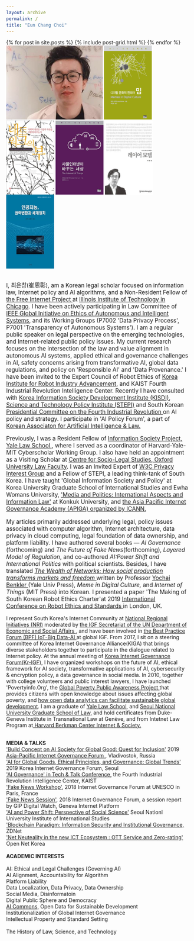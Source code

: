 ```yaml
---
layout: archive
permalink: /
title: "Eun Chang Choi"
---
```

<body bottommargin="0">
<div class="tiles">
{% for post in site.posts %}
	{% include post-grid.html %}
{% endfor %}
</div><!-- /.tiles -->
<div style="width:98%">
<div>
<img style="height:200px" src="images/profile.jpg">
 <a href="https://mitpress.mit.edu/books/memes-digital-culture"><img style="vertical-align:top;height:200px;width:130px;" src="images/book1.png"></a>
 <a href="http://www.benkler.org/Benkler_Wealth_Of_Networks.pdf"><img style="vertical-align:top;height:200px;width:130px;" src="images/book2.jpg"></a>
 <a href="http://www.kyobobook.co.kr/product/detailViewKor.laf?ejkGb=KOR&mallGb=KOR&barcode=9788946062726&orderClick=LAH&Kc="><img style="vertical-align:top;height:200px;width:130px;" src="images/book3.jpg"></a>
 <a href="http://www.kyobobook.co.kr/product/detailViewKor.laf?barcode=9791130437002&orderClick=357"><img style="vertical-align:top;height:200px;width:130px;" src="images/book4.jpg"></a> <a href="http://www.kyobobook.co.kr/product/detailViewKor.laf?ejkGb=KOR&mallGb=KOR&barcode=9788964361436&orderClick=LAH&Kc="><img style="vertical-align:top;height:200px;width:130px;" src="images/book5.jpg"> </a>
 <br>
 <br>
<p style="font-size:1.1em">I, 최은창(崔恩彰), am a Korean legal scholar focused on information law, Internet policy and AI algorithms, and a Non-Resident Fellow of<a href="https://thefreeinternetproject.org/"> the Free Internet Project </a> at <a href="https://www.kentlaw.iit.edu/">Illinois Institute of Technology in Chicago</a>. I have been actively participating in Law Committee of <a href="https://ethicsinaction.ieee.org/">IEEE Global Initiative on Ethics of Autonomous and Intelligent Systems</a>, and its Working Groups (P7002 'Data Privacy Process', P7001 'Transparency of Autonomous Systems'). I am a regular public speaker on legal perspective on the emerging technologies, and Internet-related public policy issues. My current research focuses on the intersection of the law and value alignment in autonomous AI systems, applied ethical and governance challenges in AI, safety concerns arising from transformative AI, global data regulations, and policy on 'Responsible AI' and 'Data Provenance.' I have been invited to the Expert Council of Robot Ethics of <a href="https://www.k-robot.org/"> Korea Institute for Robot Industry Advancement</a>, and KAIST Fourth Industrial Revolution Intelligence Center. Recently I have consulted with <a href="https://www.kisdi.re.kr/"> Korea Information Society Development Institute (KISDI)</a>, <a href="http://www.stepi.re.kr/"> Science and Technology Policy Institute (STEPI)</a> and South Korean <a href="https://www.4th-ir.go.kr"> Presidential Committee on the Fourth Industrial Revolution </a> on AI policy and strategy. I participate in 'AI Policy Forum', a part of <a href="http://kaail.or.kr"> Korean Associaton for Artificial Intelligence & Law.</a>
  <p  style="font-size:1.1em"> Previously, I was a Resident Fellow of <a href="https://law.yale.edu/isp"> Information Society Project, Yale Law School </a>, where I served as a coordinator of Harvard-Yale-MIT Cyberscholar Working Group. I also have held an appointment as a Visiting Scholar at <a href="https://www.law.ox.ac.uk/centres-institutes/centre-socio-legal-studies"> Centre for Socio-Legal Studies, Oxford University Law Faculty</a>. I was an Invited Expert of <a href="https://www.w3.org/2011/07/privacy-ig-charter"> W3C Privacy Interest Group</a> and a Fellow of STEPI, a leading think-tank of South Korea. I have taught 'Global Information Society and Policy' at Korea University Graduate School of International Studies and Ewha Womans University, <a href="https://www.facebook.com/Politics.Media"> 'Media and Politics: International Aspects and Information Law'</a> at Konkuk University, and <a href="https://www.icann.org/news/announcement-2-2019-05-14-en"> the Asia Pacific Internet Governance Academy (APIGA) organized by ICANN.</a> </p> 
<p style="font-size:1.1em"> My articles primarily addressed underlying legal, policy issues associated with computer algorithm, Internet architecture, data privacy in cloud computing, legal foundation of data ownership, and platform liability. I have authored several books — <i> Al Governance </i>(forthcoming) and <i>The Future of Fake News</i>(forthcoming), <i> Layered Model of Regulation</i>, and co-authored <i> AI:Power Shift and International Politics</i> with political scientists. Besides, I have translated <a href="https://http://wealthofnetworks.kr"> <i> The Wealth of Networks: How social production transforms markets and freedom </i> </a> written by Professor <a href="https://https://hls.harvard.edu/faculty/directory/10071/Benkler"> Yochai Benkler </a>(Yale Univ Press),<i> Meme in Digital Culture,</i> and <i>Internet of Things</i> (MIT Press) into Korean. I presented a paper 'The Making of South Korean Robot Ethics Charter'at 2019 <a href="https://www.icres2019.org/"> International Conference on Robot Ethics and Standards </a> in London, UK.</p> <p style="font-size:1.1em">
 
I represent South Korea's Internet Community at <a href="http://www.intgovforum.org/multilingual/content/igf-regional-and-national-initiatives"> National Regional Initiatives (NRI)</a> moderated by <a href="http://intgovforum.org/multilingual/"> the IGF Secretariat of the UN Department of Economic and Social Affairs </a>, and have been involved in <a href="http://www.intgovforum.org/multilingual/content/bpf-internet-of-things-iot-big-data-and-artificial-intelligence-ai-2018">the Best Practice Forum (BPF) IoT-Big Data-AI </a> at global IGF. From 2017, I sit on a steering committee of Korea Internet Governance Alliance(KIGA) that brings diverse stakeholders together to participate in the dialogue related to Internet policy. At the annual meeting of <a href="http://krigf.kr"> Korea Internet Governance Forum(Kr-IGF)</a>, I have organized workshops on the future of AI, ethical framework for AI society, transformative applications of AI, cybersecurity & encryption policy, a data governance in social media. In 2010, together with college volunteers and public interest lawyers, I have launched 'Povertyinfo.Org', the <a href="http://www.povertyinfo.org"> Global Poverty Public Awareness Project </a> that provides citizens with open knowledge about issues affecting global poverty, and <a href="http://www.un.org/en/sections/issues-depth/big-data-sustainable-development/index.html"> how open data analytics can facilitate sustainable global development</a>. I am a graduate of <a href="https://law.yale.edu/"> Yale Law School</a>, and <a href="https://law.snu.ac.kr/index_en.php"> Seoul National University Graduate School of Law,</a> and hold certificates from Duke-Geneva Institute in Transnational Law at Genève, and from Intetnet Law Program at<a href="https://www.cyber.harvard.edu/"> Harvard Berkman Center Internet & Society.</a> <br>
   <br>   

 <strong> MEDIA & TALKS </strong> <br> 
 <a href="https://www.aprigf.ru/press/?p=video&vid=zuNIFuAXvno">'Build Concept on AI Society for Global Good: Quest for Inclusion'</a> 2019 <a href="https://www.aprigf.asia/"> Asia-Pacific Internet Governance Forum </a>, Vladivostok, Russia <br>
  <a href="https://www.youtube.com/watch?v=0-ysDtfJ8Jk">'AI for Global Goods, Ethical Principles, and Governance: Global Trends'</a>  2019 Korea Internet Governance Forum, Seoul <br>
  <a href="https://www.kaist.ac.kr/_prog/_board/?mode=V&no=96361&code=kaist_news&site_dvs_cd=kr&menu_dvs_cd=&list_typ=B&skey=&sval=&smonth=&site_dvs=&GotoPage=1"> 'AI Governance' in Tech & Talk Conference,</a> the Fourth Industrial Revolution Intelligence Center, KAIST <br>
   <a href="https://www.youtube.com/watch?v=quo1DLyitf8">'Fake News Workshop'</a>, 2018 Internet Governance Forum at UNESCO in Paris, France <br>
   <a href="https://dig.watch/sessions/session-fakenews"> 'Fake News Session'</a>, 2018 Internet Governance Forum, a session report by GIP Digital Watch, Geneva Internet Platform <br>
   <a href="http://www.snuiis.re.kr/sub2/2_2_5_1.php?mode=view&number=458&b_name=event1_1&page=1">'AI and Power Shift: Perspective of Social Science'</a> Seoul Nationl University Institute of International Studies <br>
   <a href="http://www.zdnet.co.kr/view/?no=20170915172456&from=Mobile">'Blockchain Paradigm: Information Security and Institutional Governance, </a>ZDNet <br>
  <a href="https://opennet.or.kr/wp-content/uploads/2015/08/발표자료-Net-Neutrality-OTT-Zero-ratinghandout-2015812-.pdf"> 'Net Neuteality in the new ICT Ecosystem : OTT Service and Zero-rating'</a> Open Net Korea<br>
    <br> 
  <strong> ACADEMIC INTERESTS </strong> <br>   
   AI: Ethical and Legal Challenges (Governing AI)<br>
   AI Alignment, Accountability for Algorithm <br>
   Platform Liability <br>
   Data Localization, Data Privacy, Data Ownership <br>
   Social Media, Disinformatoin <br>
   Digital Public Sphere and Democracy <br> 
  <a href="http://news.itu.int/introducing-ai-commons/">AI Commons,</a> Open Data for Sustainable Development <br> 
   Institutionalization of Global Internet Governance <br>
   Intellectual Property and Standard Setting<br>  
   The History of Law, Science, and Technology <br>  
    <br> 
